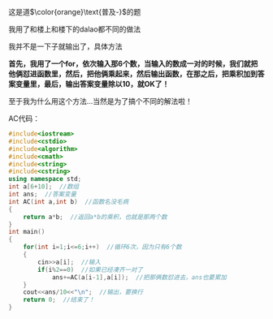 这是道$\color{orange}\text{普及-}$的题

我用了和楼上和楼下的dalao都不同的做法

我并不是一下子就输出了，具体方法

 **首先，我用了一个for，依次输入那6个数，当输入的数成一对的时候，我们就把他俩怼进函数里，然后，把他俩乘起来，然后输出函数，在那之后，把乘积加到答案变量里，最后，输出答案变量除以10，就OK了！**

至于我为什么用这个方法...当然是为了搞个不同的解法啦！
    
AC代码：

```cpp
#include<iostream>
#include<cstdio>
#include<algorithm>
#include<cmath>
#include<string>
#include<cstring>
using namespace std;
int a[6+10];  //数组
int ans;  //答案变量
int AC(int a,int b)  //函数名没毛病
{
	return a*b;  //返回a*b的乘积，也就是那两个数
}
int main()
{
	for(int i=1;i<=6;i++)  //循环6次，因为只有6个数
	{
		cin>>a[i];  //输入
		if(i%2==0)  //如果已经凑齐一对了
			ans+=AC(a[i-1],a[i]);  //把那俩数怼进去，ans也要累加
	}
	cout<<ans/10<<"\n";  //输出，要换行
	return 0;  //结束了！
}
```
